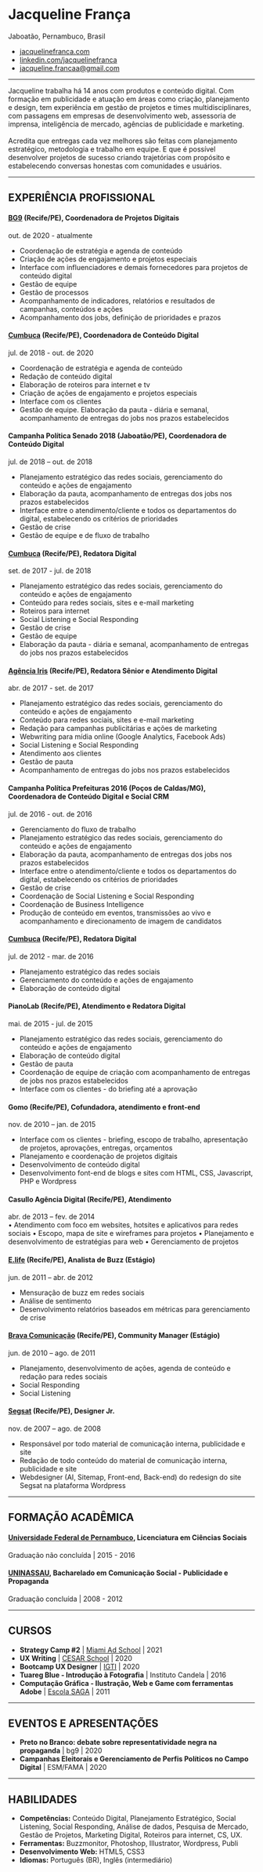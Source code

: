 # Jacqueline França
Jaboatão, Pernambuco, Brasil

- [jacquelinefranca.com](https://jacquelinefranca.com) <br />
- [linkedin.com/jacquelinefranca](https://www.linkedin.com/in/jacquelinefranca/)<br />
- jacqueline.francaa@gmail.com<br />
___
Jacqueline trabalha há 14 anos com produtos e conteúdo digital. Com formação em publicidade e atuação em áreas como criação, planejamento e design, tem experiência em gestão de projetos e times multidisciplinares, com passagens em empresas de desenvolvimento web, assessoria de imprensa, inteligência de mercado, agências de publicidade e marketing. <br /> <br /> Acredita que entregas cada vez melhores são feitas com planejamento estratégico, metodologia e trabalho em equipe. E que é possível desenvolver projetos de sucesso criando trajetórias com propósito e estabelecendo conversas honestas com comunidades e usuários. 
___
## EXPERIÊNCIA PROFISSIONAL

#### [BG9](www.bg9.com.br) (Recife/PE), Coordenadora de Projetos Digitais<br />
out. de 2020 - atualmente<br />
- Coordenação de estratégia e agenda de conteúdo
- Criação de ações de engajamento e projetos especiais
- Interface com influenciadores e demais fornecedores para projetos de conteúdo digital
- Gestão de equipe
- Gestão de processos
- Acompanhamento de indicadores, relatórios e resultados de campanhas, conteúdos e ações
- Acompanhamento dos jobs, definição de prioridades e prazos

#### [Cumbuca](www.cumbuca.ag/) (Recife/PE), Coordenadora de Conteúdo Digital<br />
jul. de 2018 - out. de 2020<br />
- Coordenação de estratégia e agenda de conteúdo
- Redação de conteúdo digital
- Elaboração de roteiros para internet e tv
- Criação de ações de engajamento e projetos especiais
- Interface com os clientes
- Gestão de equipe. Elaboração da pauta - diária e semanal, acompanhamento de entregas do jobs nos prazos estabelecidos

#### Campanha Política Senado 2018 (Jaboatão/PE), Coordenadora de Conteúdo Digital
jul. de 2018 – out. de 2018
- Planejamento estratégico das redes sociais, gerenciamento do conteúdo e ações de engajamento
- Elaboração da pauta, acompanhamento de entregas dos jobs nos prazos estabelecidos
- Interface entre o atendimento/cliente e todos os departamentos do digital, estabelecendo os critérios de prioridades
- Gestão de crise
- Gestão de equipe e de fluxo de trabalho

#### [Cumbuca](www.cumbuca.ag/) (Recife/PE), Redatora Digital<br />
set. de 2017 - jul. de 2018<br />
- Planejamento estratégico das redes sociais, gerenciamento do conteúdo e ações de engajamento
- Conteúdo para redes sociais, sites e e-mail marketing
- Roteiros para internet
- Social Listening e Social Responding
- Gestão de crise
- Gestão de equipe
- Elaboração da pauta - diária e semanal, acompanhamento de entregas do jobs nos prazos estabelecidos

#### [Agência Iris](www.agenciairis.com.br) (Recife/PE), Redatora Sênior e Atendimento Digital<br />
abr. de 2017 - set. de 2017<br />
- Planejamento estratégico das redes sociais, gerenciamento do conteúdo e ações de engajamento
- Conteúdo para redes sociais, sites e e-mail marketing
- Redação para campanhas publicitárias e ações de marketing
- Webwriting para mídia online (Google Analytics, Facebook Ads)
- Social Listening e Social Responding
- Atendimento aos clientes
- Gestão de pauta
- Acompanhamento de entregas do jobs nos prazos estabelecidos

#### Campanha Política Prefeituras 2016 (Poços de Caldas/MG), Coordenadora de Conteúdo Digital e Social CRM<br />
jul. de 2016 - out. de 2016<br />
- Gerenciamento do fluxo de trabalho
- Planejamento estratégico das redes sociais, gerenciamento do conteúdo e ações de engajamento
- Elaboração da pauta, acompanhamento de entregas dos jobs nos prazos estabelecidos
- Interface entre o atendimento/cliente e todos os departamentos do digital, estabelecendo os critérios de prioridades
- Gestão de crise
- Coordenação de Social Listening e Social Responding
- Coordenação de Business Intelligence
- Produção de conteúdo em eventos, transmissões ao vivo e acompanhamento e direcionamento de imagem de candidatos

#### [Cumbuca](www.cumbuca.ag/) (Recife/PE), Redatora Digital<br />
jul. de 2012 - mar. de 2016<br />
- Planejamento estratégico das redes sociais
- Gerenciamento do conteúdo e ações de engajamento
- Elaboração de conteúdo digital

#### PianoLab (Recife/PE), Atendimento e Redatora Digital<br />
mai. de 2015 - jul. de 2015<br />
- Planejamento estratégico das redes sociais, gerenciamento do conteúdo e ações de engajamento
- Elaboração de conteúdo digital
- Gestão de pauta
- Coordenação de equipe de criação com acompanhamento de entregas de jobs nos prazos estabelecidos
- Interface com os clientes - do briefing até a aprovação

#### Gomo (Recife/PE), Cofundadora, atendimento e front-end<br />
nov. de 2010 – jan. de 2015<br />
- Interface com os clientes - briefing, escopo de trabalho, apresentação de projetos, aprovações, entregas, orçamentos
- Planejamento e coordenação de projetos digitais
- Desenvolvimento de conteúdo digital
- Desenvolvimento font-end de blogs e sites com HTML, CSS, Javascript, PHP e Wordpress

#### Casullo Agência Digital (Recife/PE), Atendimento<br />
abr. de 2013 – fev. de 2014<br />
• Atendimento com foco em websites, hotsites e aplicativos para redes sociais
• Escopo, mapa de site e wireframes para projetos
• Planejamento e desenvolvimento de estratégias para web 
• Gerenciamento de projetos

#### [E.life](https://elife.com.br/) (Recife/PE), Analista de Buzz (Estágio) <br />
jun. de 2011 – abr. de 2012 <br />
- Mensuração de buzz em redes sociais
- Análise de sentimento
- Desenvolvimento relatórios baseados em métricas para gerenciamento de crise

#### [Brava Comunicação](https://www.bravacomunicacao.com/) (Recife/PE), Community Manager (Estágio) <br />
jun. de 2010 – ago. de 2011 <br />
- Planejamento, desenvolvimento de ações, agenda de conteúdo e redação para redes sociais
- Social Responding
- Social Listening

#### [Segsat](https://segsat.com/) (Recife/PE), Designer Jr. <br />
nov. de 2007 – ago. de 2008 <br />
- Responsável por todo material de comunicação interna, publicidade e site
- Redação de todo conteúdo do material de comunicação interna, publicidade e site
- Webdesigner (AI, Sitemap, Front-end, Back-end) do redesign do site Segsat na plataforma Wordpress
___
## FORMAÇÃO ACADÊMICA

#### [Universidade Federal de Pernambuco](https://www.ufpe.br), Licenciatura em Ciências Sociais
Graduação não concluída | 2015 - 2016

#### [UNINASSAU](https://www.uninassau.edu.br/), Bacharelado em Comunicação Social - Publicidade e Propaganda
Graduação concluída | 2008 - 2012
___
## CURSOS
- **Strategy Camp #2** | [Miami Ad School](https://www.miamiadschool.com.br/) | 2021
- **UX Writing** | [CESAR School](https://www.cesar.school/) | 2020
- **Bootcamp UX Designer** | [IGTI](https://www.igti.com.br/) | 2020
- **Tuareg Blue - Introdução à Fotografia** | Instituto Candela | 2016
- **Computação Gráfica - Ilustração, Web e Game com ferramentas Adobe** | [Escola SAGA](https://www.saga.art.br/) | 2011
___
## EVENTOS E APRESENTAÇÕES
- **Preto no Branco: debate sobre representatividade negra na propaganda** | bg9 | 2020
- **Campanhas Eleitorais e Gerenciamento de Perfis Políticos no Campo Digital** | ESM/FAMA | 2020
___
## HABILIDADES
- **Competências:** Conteúdo Digital, Planejamento Estratégico, Social Listening, Social Responding, Análise de dados, Pesquisa de Mercado, Gestão de Projetos, Marketing Digital, Roteiros para internet, CS, UX.
- **Ferramentas:** Buzzmonitor, Photoshop, Illustrator, Wordpress, Publi
- **Desenvolvimento Web:** HTML5, CSS3
- **Idiomas:** Português (BR), Inglês (intermediário)
<br /><br />
